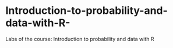 # Introduction-to-probability-and-data-with-R-
Labs of the course: Introduction to probability and data with R
